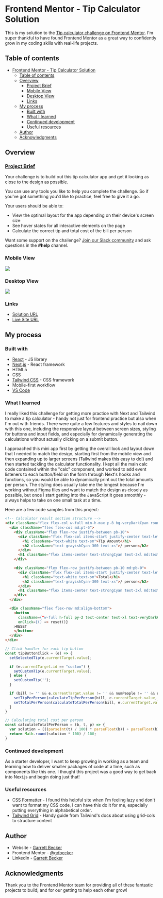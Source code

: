 # Frontend Mentor - Tip Calculator Solution

This is my solution to the [Tip calculator challenge on Frontend Mentor](https://www.frontendmentor.io/challenges/tip-calculator-app-ugJNGbJUX). I'm super thankful to have found Frontend Mentor as a great way to confidently grow in my coding skills with real-life projects. 

## Table of contents

- [Frontend Mentor - Tip Calculator Solution](#frontend-mentor---tip-calculator-solution)
  - [Table of contents](#table-of-contents)
  - [Overview](#overview)
    - [Project Brief](#project-brief)
    - [Mobile View](#mobile-view)
    - [Desktop View](#desktop-view)
    - [Links](#links)
  - [My process](#my-process)
    - [Built with](#built-with)
    - [What I learned](#what-i-learned)
    - [Continued development](#continued-development)
    - [Useful resources](#useful-resources)
  - [Author](#author)
  - [Acknowledgments](#acknowledgments)

## Overview

### [Project Brief](./project%20brief/)

Your challenge is to build out this tip calculator app and get it looking as close to the design as possible.

You can use any tools you like to help you complete the challenge. So if you've got something you'd like to practice, feel free to give it a go.

Your users should be able to:

- View the optimal layout for the app depending on their device's screen size
- See hover states for all interactive elements on the page
- Calculate the correct tip and total cost of the bill per person

Want some support on the challenge? [Join our Slack community](https://www.frontendmentor.io/slack) and ask questions in the **#help** channel.

### Mobile View

![](./tip-calculator-mobile.jpg)

### Desktop View

![](./tip-calculator-desktop.jpg)

### Links

- [Solution URL](https://www.frontendmentor.io/solutions/tip-calculator-with-next-tailwind-S4saLJMW04)
- [Live Site URL](https://tip-calculator-gdbecker.netlify.app)

## My process

### Built with

- [React](https://reactjs.org/) - JS library
- [Next.js](https://nextjs.org) - React framework
- HTML5
- CSS
- [Tailwind CSS](https://tailwindcss.com) - CSS framework
- Mobile-first workflow
- [VS Code](https://code.visualstudio.com)

### What I learned

I really liked this challenge for getting more practice with Next and Tailwind to make a tip calculator - handy not just for frontend practice but also when I'm out with friends. There were quite a few features and styles to nail down with this one, including the responsive layout between screen sizes, styling for buttons and input fields, and especially for dynamically generating the calculations without actually clicking on a submit button.

I approached this mini app first by getting the overall look and layout down that I needed to match the design, starting first from the mobile view and then expanding up to larger screens (Tailwind makes this easy to do!) and then started tackling the calculator functionality. I kept all the main calc code contained within the "calc" component, and worked to add event listeners to each button/field on the form through Next's hooks and functions, so you would be able to dynamically print out the total amounts per person. The styling does usually take me the longest because I'm working without Figma files and want to match the design as closely as possible, but once I start getting into the JavaScript it goes smoothly - always helps to take on one small task at a time. 

Here are a few code samples from this project:

```html
<!-- Calculator result section structure -->
<div className="flex flex-col w-full min-h-max p-8 bg-veryDarkCyan rounded-xl justify-between">
  <div className="flex flex-col md:pt-6">
    <div className="flex flex-row justify-between pb-10">
      <div className="flex flex-col items-start justify-center text-left">
        <h1 className="text-white text-sm">Tip Amount</h1>
        <h2 className="text-grayishCyan-300 text-xs">/ person</h2>
      </div>
      <h1 className="flex items-center text-strongCyan text-3xl md:text-4xl">${tipPerPerson}</h1>
    </div>

    <div className="flex flex-row justify-between pb-10 md:pb-0">
      <div className="flex flex-col items-start justify-center text-left">
        <h1 className="text-white text-sm">Total</h1>
        <h2 className="text-grayishCyan-300 text-xs">/ person</h2>
      </div>
      <h1 className="flex items-center text-strongCyan text-3xl md:text-4xl">${totalPerPerson}</h1>
    </div>
  </div>

  <div className="flex flex-row md:align-bottom">
    <button 
      className={"w-full h-full py-2 text-center text-xl text-veryDarkCyan bg-strongCyan rounded-md hover:bg-grayishCyan-200 " + (tipPerPerson == 0 && totalPerPerson == 0 ? "opacity-25" : "")}
      onClick={() => reset()}
    >RESET
    </button>
  </div>
</div>
```

```javascript
// Click handler for each tip button
const tipButtonClick = (e) => {
  setSelectedTip(e.currentTarget.value);

  if (e.currentTarget.id == "custom") {
    setCustomTip(e.currentTarget.value);
  } else {
    setCustomTip('');
  }

  if (bill != '' && e.currentTarget.value != '' && numPeople != '' && numPeople != "0") {
    setTipPerPerson(calculateTipPerPerson(bill, e.currentTarget.value, numPeople));
    setTotalPerPerson(calculateTotalPerPerson(bill, e.currentTarget.value, numPeople));
  }
}
```

```javascript
// Calculating total cost per person
const calculateTotalPerPerson = (b, t, p) => {
  var solution = (((parseInt(t) / 100) * parseFloat(b)) + parseFloat(b)) / parseInt(p);
  return Math.round(solution * 100) / 100;
}
```

### Continued development

As a starter developer, I want to keep growing in working as a team and learning how to deliver smaller packages of code at a time, such as components like this one. I thought this project was a good way to get back into Next.js and begin doing just that!

### Useful resources

- [CSS Formatter](http://www.lonniebest.com/FormatCSS/) - I found this helpful site when I'm feeling lazy and don't want to format my CSS code, I can have this do it for me, especially putting everything in alphabetical order.
- [Tailwind Grid](https://tailwindcss.com/docs/grid-template-columns) - Handy guide from Tailwind's docs about using grid-cols to structure content

## Author

- Website - [Garrett Becker]()
- Frontend Mentor - [@gdbecker](https://www.frontendmentor.io/profile/gdbecker)
- LinkedIn - [Garrett Becker](https://www.linkedin.com/in/garrett-becker-923b4a106/)

## Acknowledgments

Thank you to the Frontend Mentor team for providing all of these fantastic projects to build, and for our getting to help each other grow!